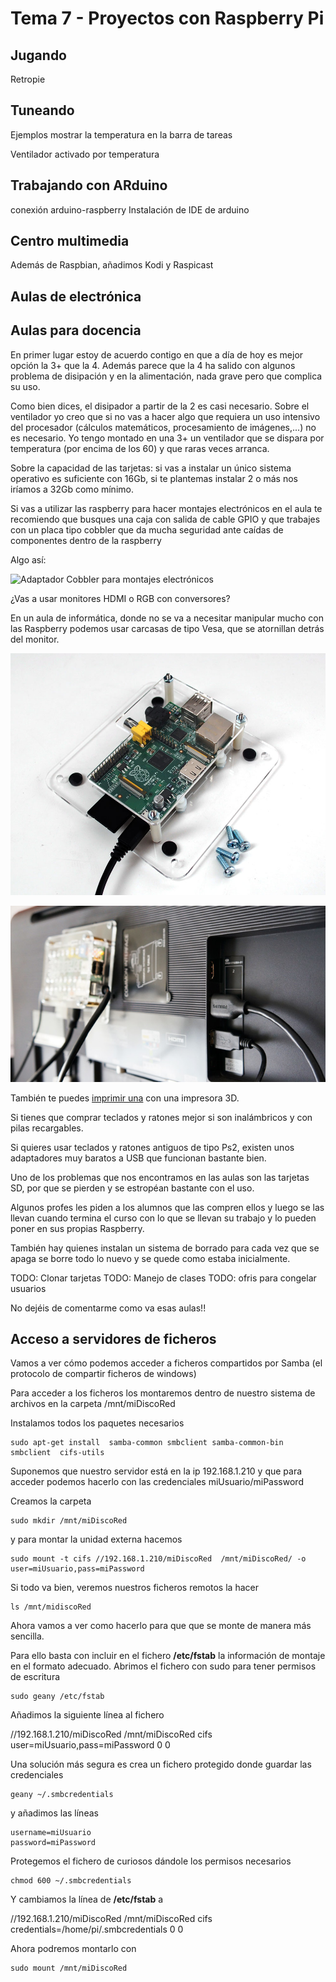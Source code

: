 # Tema 7 - Proyectos con Raspberry Pi

## Jugando

Retropie

## Tuneando

Ejemplos mostrar la temperatura en la barra de tareas

Ventilador activado por temperatura

## Trabajando con ARduino

conexión arduino-raspberry
Instalación de IDE de arduino

## Centro multimedia

Además de Raspbian, añadimos Kodi y Raspicast

## Aulas de electrónica



## Aulas para docencia




En primer lugar estoy de acuerdo contigo en que a día de  hoy es mejor opción la 3+ que la 4. Además parece que la 4 ha salido con algunos problema de disipación y en la alimentación, nada grave pero que complica su uso.


Como bien dices, el disipador a partir de la 2 es casi necesario. Sobre el ventilador yo creo que si no vas a hacer algo que requiera un uso intensivo del procesador (cálculos matemáticos, procesamiento de imágenes,...) no es necesario. Yo tengo montado en una 3+ un ventilador que se dispara por temperatura (por encima de los 60) y que raras veces arranca. 


Sobre la capacidad de las tarjetas: si vas a instalar un único sistema operativo es suficiente con 16Gb, si te plantemas instalar 2 o más nos iríamos a 32Gb como mínimo.


Si vas a utilizar las raspberry para hacer montajes electrónicos en el aula te recomiendo que busques una caja con salida de cable GPIO y que trabajes con un placa tipo cobbler que da mucha seguridad ante caídas de componentes dentro de la raspberry

Algo así:

![Adaptador Cobbler para montajes electrónicos](https://cdn-learn.adafruit.com/assets/assets/000/000/599/medium800/raspberry_pi_ID914_LRG.jpg)

¿Vas a usar monitores HDMI o RGB con conversores? 

En un aula de informática, donde no se va a necesitar manipular mucho con las Raspberry podemos usar carcasas de tipo Vesa, que se atornillan detrás del monitor.

![Carcasa tipo Vesa](./images/CarcasaTipoVesa.jpg)

![Montaje tipo Vesa](./images/MontajeVesa.jpg)

También te puedes [imprimir una](https://www.thingiverse.com/search?sort=relevant&q=raspberry+vesa&type=things&dwh=455d9c56f4618e9) con una impresora 3D.

Si tienes que comprar teclados y ratones mejor si son inalámbricos y con pilas recargables.

Si quieres usar teclados y ratones antiguos de tipo Ps2, existen unos adaptadores muy baratos a USB que funcionan bastante bien.


Uno de los problemas que nos encontramos en las aulas son las tarjetas SD, por que se pierden y se estropéan bastante con el uso. 


Algunos profes les piden a los alumnos que las compren ellos y luego se las llevan cuando termina el curso con lo que se llevan su trabajo y lo pueden poner en sus propias Raspberry.


También hay quienes instalan un sistema de borrado para cada vez que se apaga se borre todo lo nuevo y se quede como estaba inicialmente.

TODO: Clonar tarjetas
TODO: Manejo de clases
TODO: ofris para congelar usuarios


No dejéis de comentarme como va esas aulas!!


## Acceso a servidores de ficheros

Vamos a ver cómo podemos acceder a ficheros compartidos por Samba (el protocolo de compartir ficheros de windows)

Para acceder a los ficheros los montaremos dentro de nuestro sistema de archivos en la carpeta /mnt/miDiscoRed

Instalamos todos los paquetes necesarios


    sudo apt-get install  samba-common smbclient samba-common-bin smbclient  cifs-utils

Suponemos que nuestro servidor está en la ip 192.168.1.210 y que para acceder podemos hacerlo con las credenciales miUsuario/miPassword


Creamos la carpeta

    sudo mkdir /mnt/miDiscoRed

y para montar la unidad externa hacemos

    sudo mount -t cifs //192.168.1.210/miDiscoRed  /mnt/miDiscoRed/ -o user=miUsuario,pass=miPassword

Si todo va bien, veremos nuestros ficheros remotos la hacer

    ls /mnt/midiscoRed

Ahora vamos a ver como hacerlo para que que se monte de manera más sencilla.

Para ello basta con incluir en el fichero **/etc/fstab** la información de montaje en el formato adecuado. 
Abrimos el fichero con sudo para tener permisos de escritura

    sudo geany /etc/fstab

Añadimos la siguiente línea al fichero

//192.168.1.210/miDiscoRed  /mnt/miDiscoRed cifs user=miUsuario,pass=miPassword  0  0

Una solución más segura es crea un fichero protegido donde guardar las credenciales

    geany ~/.smbcredentials

y añadimos las líneas


    username=miUsuario
    password=miPassword

Protegemos el fichero de curiosos dándole los permisos necesarios

    chmod 600 ~/.smbcredentials

Y cambiamos la línea de **/etc/fstab** a 

//192.168.1.210/miDiscoRed  /mnt/miDiscoRed cifs credentials=/home/pi/.smbcredentials  0  0

Ahora podremos montarlo con

    sudo mount /mnt/miDiscoRed



